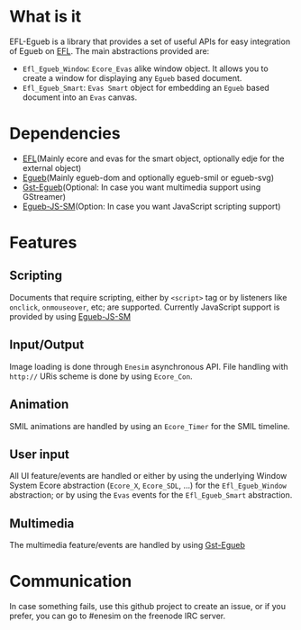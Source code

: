 What is it
==========
EFL-Egueb is a library that provides a set of useful APIs for easy integration of Egueb on [EFL](http://www.enlightenment.org).
The main abstractions provided are:

+ `Efl_Egueb_Window`: `Ecore_Evas` alike window object. It allows you to create a window for displaying any `Egueb` based document.
+ `Efl_Egueb_Smart`: `Evas Smart` object for embedding an `Egueb` based document into an `Evas` canvas.

Dependencies
============
+ [EFL](http://www.enlightenment.org)(Mainly ecore and evas for the smart object, optionally edje for the external object)
+ [Egueb](https://www.github.com/turran/egueb)(Mainly egueb-dom and optionally egueb-smil or egueb-svg)
+ [Gst-Egueb](https://www.github.com/turran/gst-egueb)(Optional: In case you want multimedia support using GStreamer) 
+ [Egueb-JS-SM](https://www.github.com/turran/egueb-js-sm)(Option: In case you want JavaScript scripting support)

Features
========
Scripting
---------
Documents that require scripting, either by `<script>` tag or by listeners like `onclick`, `onmouseover`, etc; are supported. Currently JavaScript support is provided by using [Egueb-JS-SM](https://www.github.com/turran/egueb-js-sm)
  
Input/Output
------------
Image loading is done through `Enesim` asynchronous API. File handling with `http://` URis scheme is done by using `Ecore_Con`.

Animation
---------
SMIL animations are handled by using an `Ecore_Timer` for the SMIL timeline.

User input
----------
All UI feature/events are handled or either by using the underlying Window System Ecore abstraction (`Ecore_X`, `Ecore_SDL`, ...) for the
`Efl_Egueb_Window` abstraction; or by using the `Evas` events for the `Efl_Egueb_Smart` abstraction.

Multimedia
----------
The multimedia feature/events are handled by using [Gst-Egueb](https://www.github.com/turran/gst-egueb)

Communication
=============
In case something fails, use this github project to create an issue, or if you prefer, you can go to #enesim on the freenode IRC server.
